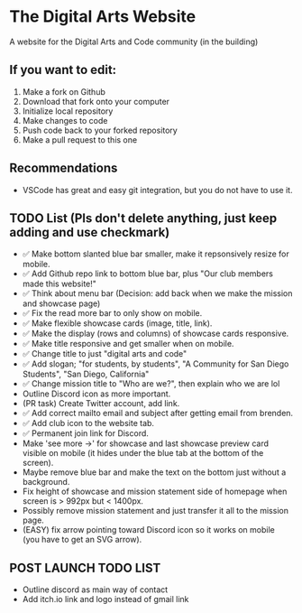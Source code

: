 # The Digital Arts Website
A website for the Digital Arts and Code community (in the building)

## If you want to edit:

1. Make a fork on Github
2. Download that fork onto your computer
3. Initialize local repository
4. Make changes to code
5. Push code back to your forked repository
6. Make a pull request to this one

## Recommendations
- VSCode has great and easy git integration, but you do not have to use it.

## TODO List (Pls don't delete anything, just keep adding and use checkmark)
- ✅ Make bottom slanted blue bar smaller, make it repsonsively resize for mobile.
- ✅ Add Github repo link to bottom blue bar, plus "Our club members made this website!"
- ✅ Think about menu bar (Decision: add back when we make the mission and showcase page)
- ✅ Fix the read more bar to only show on mobile.
- ✅ Make flexible showcase cards (image, title, link).
- ✅ Make the display (rows and columns) of showcase cards responsive.
- ✅ Make title responsive and get smaller when on mobile.
- ✅ Change title to just "digital arts and code"
- ✅ Add slogan; "for students, by students", "A Community for San Diego Students", "San Diego, California"
- ✅ Change mission title to "Who are we?", then explain who we are lol
- Outline Discord icon as more important.
- (PR task) Create Twitter account, add link.
- ✅ Add correct mailto email and subject after getting email from brenden.
- ✅ Add club icon to the website tab.
- ✅ Permanent join link for Discord.
- Make 'see more ->' for showcase and last showcase preview card visible on mobile (it hides under the blue tab at the bottom of the screen).
- Maybe remove blue bar and make the text on the bottom just without a background.
- Fix height of showcase and mission statement side of homepage when screen is > 992px but < 1400px.
- Possibly remove mission statement and just transfer it all to the mission page.
- (EASY) fix arrow pointing toward Discord icon so it works on mobile (you have to get an SVG arrow).

## POST LAUNCH TODO LIST
- Outline discord as main way of contact
- Add itch.io link and logo instead of gmail link
